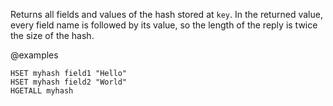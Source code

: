 Returns all fields and values of the hash stored at `key`.
In the returned value, every field name is followed by its value, so the length
of the reply is twice the size of the hash.

@examples

```cli
HSET myhash field1 "Hello"
HSET myhash field2 "World"
HGETALL myhash
```

